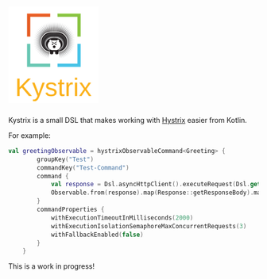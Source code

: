 # ![Logo](https://raw.githubusercontent.com/johanhaleby/kystrix/master/kystrix-logo.png "Kystrix")

Kystrix is a small DSL that makes working with [Hystrix](https://github.com/Netflix/Hystrix) easier from Kotlin.

For example:

```kotlin
val greetingObservable = hystrixObservableCommand<Greeting> {
        groupKey("Test")
        commandKey("Test-Command")
        command {
            val response = Dsl.asyncHttpClient().executeRequest(Dsl.get("http://localhost:8080/greeting?firstName=John&lastName=Doe").build())
            Observable.from(response).map(Response::getResponseBody).map { body -> ObjectMapper().registerKotlinModule().readValue<Greeting>(body) }
        }
        commandProperties {
            withExecutionTimeoutInMilliseconds(2000)
            withExecutionIsolationSemaphoreMaxConcurrentRequests(3)
            withFallbackEnabled(false)
        }
    }
```

This is a work in progress!